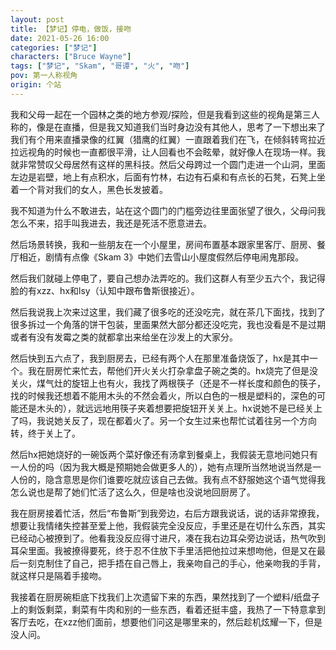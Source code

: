 ```yaml
---
layout: post
title: 【梦记】停电，做饭，接吻
date: 2021-05-26 16:00
categories: ["梦记"]
characters: ["Bruce Wayne"]
tags: ["梦记", "Skam", "哥谭", "火", "吻"]
pov: 第一人称视角
origin: 个站
---
```


我和父母一起在一个园林之类的地方参观/探险，但是我看到这些的视角是第三人称的，像是在直播，但是我又知道我们当时身边没有其他人，思考了一下想出来了我们有个用来直播录像的红翼（猎鹰的红翼）一直跟着我们在飞，在倾斜转弯拉近拉远视角的时候也一直都很平滑，让人回看也不会眩晕，就好像人在现场一样。我就非常赞叹父母居然有这样的黑科技。然后父母跨过一个圆门走进一个山洞，里面左边是岩壁，地上有点积水，后面有竹林，右边有石桌和有点长的石凳，石凳上坐着一个背对我们的女人，黑色长发披着。

我不知道为什么不敢进去，站在这个圆门的门槛旁边往里面张望了很久，父母问我怎么不来，招手叫我进去，我还是死活不愿意进去。

然后场景转换，我和一些朋友在一个小屋里，房间布置基本跟家里客厅、厨房、餐厅相近，剧情有点像《Skam 3》中她们去雪山小屋度假然后停电闹鬼那段。

然后我们就碰上停电了，要自己想办法弄吃的。我们这群人有至少五六个，我记得脸的有xzz、hx和lsy（认知中跟布鲁斯很接近）。

然后我说我上次来过这里，我们藏了很多吃的还没吃完，就在茶几下面找，找到了很多拆过一个角落的饼干包装，里面果然大部分都还没吃完，我也没看是不是过期或者有没有发霉之类的就都拿出来给坐在沙发上的大家分。

然后快到五六点了，我到厨房去，已经有两个人在那里准备烧饭了，hx是其中一个。我在厨房忙来忙去，帮他们开火关火打杂拿盘子碗之类的。hx烧完了但是没关火，煤气灶的旋钮上也有火，我找了两根筷子（还是不一样长度和颜色的筷子，找的时候我还想着不能用木头的不然会着火，所以白色的一根是塑料的，深色的可能还是木头的），就远远地用筷子夹着想要把旋钮开关关上。hx说她不是已经关上了吗，我说她关反了，现在都着火了。另一个女生过来也帮忙试着往另一个方向转，终于关上了。

然后hx把她烧好的一碗饭两个菜好像还有汤拿到餐桌上，我假装无意地问她只有一人份的吗（因为我大概是预期她会做更多人的），她有点理所当然地说当然是一人份的，隐含意思是你们谁要吃就应该自己去做。我有点不舒服她这个语气觉得我怎么说也是帮了她们忙活了这么久，但是啥也没说地回厨房了。

我在厨房接着忙活，然后“布鲁斯”到我旁边，右后方跟我说话，说的话非常撩我，想要让我情绪失控甚至爱上他，我假装完全没反应，手里还是在切什么东西，其实已经动心被撩到了。他看我没反应得寸进尺，凑在我右边耳朵旁边说话，热气吹到耳朵里面。我被撩得要死，终于忍不住放下手里活把他拉过来想吻他，但是又在最后一刻克制住了自己，把手捂在自己唇上，我亲吻自己的手心，他亲吻我的手背，就这样只是隔着手接吻。

我接着在厨房碗柜底下找我们上次遗留下来的东西，果然找到了一个塑料/纸盘子上的剩饭剩菜，剩菜有牛肉和别的一些东西，看着还挺丰盛，我热了一下特意拿到客厅去吃，在xzz他们面前，想要他们问这是哪里来的，然后趁机炫耀一下，但是没人问。

